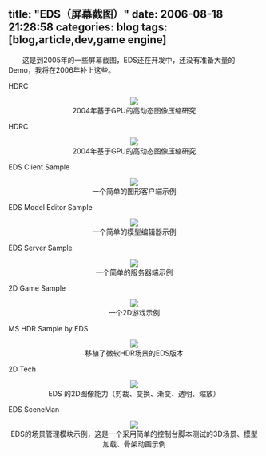title: "EDS（屏幕截图）"
date: 2006-08-18 21:28:58
categories: blog
tags: [blog,article,dev,game engine]
---
　　这是到2005年的一些屏幕截图，EDS还在开发中，还没有准备大量的Demo，我将在2006年补上这些。  

HDRC	  
<div style="text-align:center;"><img src="http://blog.scorpionstudio.com:8090/projects/hdr/hdr1b.jpg" style="vertical-align:middle;"/></div>
<div style="text-align:center;">2004年基于GPU的高动态图像压缩研究</div>

HDRC	
<div style="text-align:center;"><img src="http://blog.scorpionstudio.com:8090/projects/hdr/hdr2b.jpg" style="vertical-align:middle;"/></div>
<div style="text-align:center;">2004年基于GPU的高动态图像压缩研究</div>
<!--more-->

EDS Client Sample	
<div style="text-align:center;"><img src="http://blog.scorpionstudio.com:8090/projects/eds/image007.jpg" style="vertical-align:middle;"/></div>
<div style="text-align:center;">一个简单的图形客户端示例</div>


EDS Model Editor Sample	
<div style="text-align:center;"><img src="http://blog.scorpionstudio.com:8090/projects/eds/test_sceneman.jpg" style="vertical-align:middle;"/></div>
<div style="text-align:center;">一个简单的模型编辑器示例</div>

EDS Server Sample	
<div style="text-align:center;"><img src="http://blog.scorpionstudio.com:8090/projects/eds/image003.jpg" style="vertical-align:middle;"/></div>
<div style="text-align:center;">一个简单的服务器端示例</div>


2D Game Sample	
<div style="text-align:center;"><img src="http://blog.scorpionstudio.com:8090/projects/eds/2ddemo.jpg" style="vertical-align:middle;"/></div>
<div style="text-align:center;">一个2D游戏示例</div>


MS HDR Sample by EDS	
<div style="text-align:center;"><img src="http://blog.scorpionstudio.com:8090/projects/eds/hdr_sample.jpg" style="vertical-align:middle;"/></div>
<div style="text-align:center;">移植了微软HDR场景的EDS版本</div>


2D Tech	
<div style="text-align:center;"><img src="http://blog.scorpionstudio.com:8090/projects/eds/test_2d.jpg" style="vertical-align:middle;"/></div>
<div style="text-align:center;">EDS 的2D图像能力（剪裁、变换、渐变、透明、缩放）</div>


EDS SceneMan	
<div style="text-align:center;"><img src="http://blog.scorpionstudio.com:8090/projects/eds/test_sceneman.jpg" style="vertical-align:middle;"/></div>
<div style="text-align:center;">EDS的场景管理模块示例，这是一个采用简单的控制台脚本测试的3D场景、模型加载、骨架动画示例</div>


